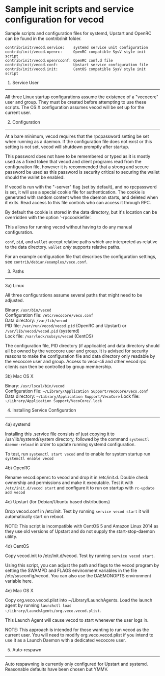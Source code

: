 Sample init scripts and service configuration for vecod
==========================================================

Sample scripts and configuration files for systemd, Upstart and OpenRC
can be found in the contrib/init folder.

    contrib/init/vecod.service:    systemd service unit configuration
    contrib/init/vecod.openrc:     OpenRC compatible SysV style init script
    contrib/init/vecod.openrcconf: OpenRC conf.d file
    contrib/init/vecod.conf:       Upstart service configuration file
    contrib/init/vecod.init:       CentOS compatible SysV style init script

1. Service User
---------------------------------

All three Linux startup configurations assume the existence of a "vecocore" user
and group.  They must be created before attempting to use these scripts.
The OS X configuration assumes vecod will be set up for the current user.

2. Configuration
---------------------------------

At a bare minimum, vecod requires that the rpcpassword setting be set
when running as a daemon.  If the configuration file does not exist or this
setting is not set, vecod will shutdown promptly after startup.

This password does not have to be remembered or typed as it is mostly used
as a fixed token that vecod and client programs read from the configuration
file, however it is recommended that a strong and secure password be used
as this password is security critical to securing the wallet should the
wallet be enabled.

If vecod is run with the "-server" flag (set by default), and no rpcpassword is set,
it will use a special cookie file for authentication. The cookie is generated with random
content when the daemon starts, and deleted when it exits. Read access to this file
controls who can access it through RPC.

By default the cookie is stored in the data directory, but it's location can be overridden
with the option '-rpccookiefile'.

This allows for running vecod without having to do any manual configuration.

`conf`, `pid`, and `wallet` accept relative paths which are interpreted as
relative to the data directory. `wallet` *only* supports relative paths.

For an example configuration file that describes the configuration settings,
see `contrib/debian/examples/veco.conf`.

3. Paths
---------------------------------

3a) Linux

All three configurations assume several paths that might need to be adjusted.

Binary:              `/usr/bin/vecod`  
Configuration file:  `/etc/vecocore/veco.conf`  
Data directory:      `/var/lib/vecod`  
PID file:            `/var/run/vecod/vecod.pid` (OpenRC and Upstart) or `/var/lib/vecod/vecod.pid` (systemd)  
Lock file:           `/var/lock/subsys/vecod` (CentOS)  

The configuration file, PID directory (if applicable) and data directory
should all be owned by the vecocore user and group.  It is advised for security
reasons to make the configuration file and data directory only readable by the
vecocore user and group.  Access to veco-cli and other vecod rpc clients
can then be controlled by group membership.

3b) Mac OS X

Binary:              `/usr/local/bin/vecod`  
Configuration file:  `~/Library/Application Support/VecoCore/veco.conf`  
Data directory:      `~/Library/Application Support/VecoCore`
Lock file:           `~/Library/Application Support/VecoCore/.lock`

4. Installing Service Configuration
-----------------------------------

4a) systemd

Installing this .service file consists of just copying it to
/usr/lib/systemd/system directory, followed by the command
`systemctl daemon-reload` in order to update running systemd configuration.

To test, run `systemctl start vecod` and to enable for system startup run
`systemctl enable vecod`

4b) OpenRC

Rename vecod.openrc to vecod and drop it in /etc/init.d.  Double
check ownership and permissions and make it executable.  Test it with
`/etc/init.d/vecod start` and configure it to run on startup with
`rc-update add vecod`

4c) Upstart (for Debian/Ubuntu based distributions)

Drop vecod.conf in /etc/init.  Test by running `service vecod start`
it will automatically start on reboot.

NOTE: This script is incompatible with CentOS 5 and Amazon Linux 2014 as they
use old versions of Upstart and do not supply the start-stop-daemon utility.

4d) CentOS

Copy vecod.init to /etc/init.d/vecod. Test by running `service vecod start`.

Using this script, you can adjust the path and flags to the vecod program by
setting the SWAMPD and FLAGS environment variables in the file
/etc/sysconfig/vecod. You can also use the DAEMONOPTS environment variable here.

4e) Mac OS X

Copy org.veco.vecod.plist into ~/Library/LaunchAgents. Load the launch agent by
running `launchctl load ~/Library/LaunchAgents/org.veco.vecod.plist`.

This Launch Agent will cause vecod to start whenever the user logs in.

NOTE: This approach is intended for those wanting to run vecod as the current user.
You will need to modify org.veco.vecod.plist if you intend to use it as a
Launch Daemon with a dedicated vecocore user.

5. Auto-respawn
-----------------------------------

Auto respawning is currently only configured for Upstart and systemd.
Reasonable defaults have been chosen but YMMV.
